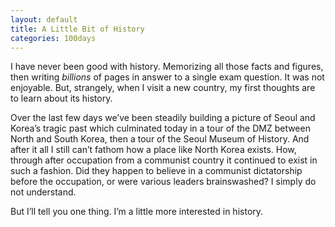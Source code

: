 ```yaml
---
layout: default
title: A Little Bit of History
categories: 100days
---
```


I have never been good with history. Memorizing all those facts and figures, then writing _billions_ of pages in answer to a single exam question. It was not enjoyable. But, strangely, when I visit a new country, my first thoughts are to learn about its history.

Over the last few days we’ve been steadily building a picture of Seoul and Korea’s tragic past which culminated today in a tour of the DMZ between North and South Korea, then a tour of the Seoul Museum of History. And after it all I still can’t fathom how a place like North Korea exists. How, through after occupation from a communist country it continued to exist in such a fashion. Did they happen to believe in a communist dictatorship before the occupation, or were various leaders brainswashed? I simply do not understand.

But I’ll tell you one thing. I’m a little more interested in history.
